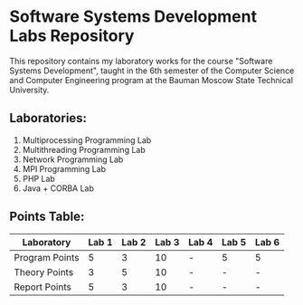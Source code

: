 # Software Systems Development Labs Repository

This repository contains my laboratory works for the course "Software Systems Development", taught in the 6th semester of the Computer Science and Computer Engineering program at the Bauman Moscow State Technical University.

## Laboratories:

1. Multiprocessing Programming Lab
2. Multithreading Programming Lab
3. Network Programming Lab
4. MPI Programming Lab
5. PHP Lab
6. Java + CORBA Lab

## Points Table:

| Laboratory       | Lab 1 | Lab 2 | Lab 3 | Lab 4 | Lab 5 | Lab 6 |
|------------------|-------|-------|-------|-------|-------|-------|
| Program Points   |   5   |   3   |   10  |   -   |   5   |   5   |
| Theory Points    |   3   |   5   |   10  |   -   |   -   |   -   |
| Report Points    |   5   |   3   |   10  |   -   |   -   |   -   |